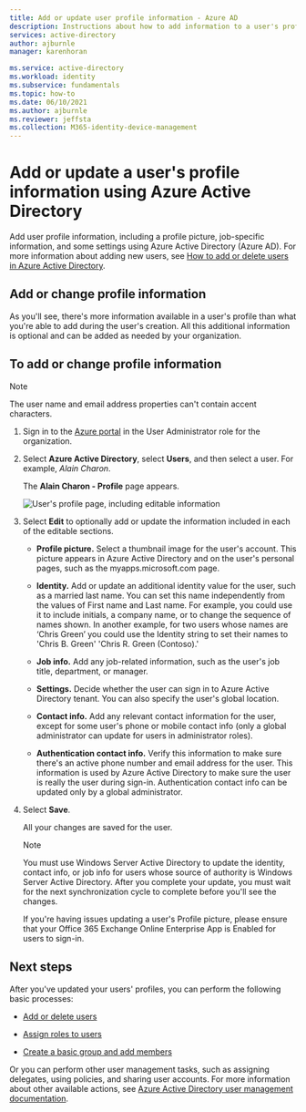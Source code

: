 ```yaml
---
title: Add or update user profile information - Azure AD
description: Instructions about how to add information to a user's profile in Azure Active Directory, including a picture and job details.
services: active-directory
author: ajburnle
manager: karenhoran

ms.service: active-directory
ms.workload: identity
ms.subservice: fundamentals
ms.topic: how-to
ms.date: 06/10/2021
ms.author: ajburnle
ms.reviewer: jeffsta
ms.collection: M365-identity-device-management
---
```


# Add or update a user's profile information using Azure Active Directory
Add user profile information, including a profile picture, job-specific information, and some settings using Azure Active Directory (Azure AD). For more information about adding new users, see [How to add or delete users in Azure Active Directory](add-users-azure-active-directory.md).

## Add or change profile information
As you'll see, there's more information available in a user's profile than what you're able to add during the user's creation. All this additional information is optional and can be added as needed by your organization.

## To add or change profile information

>[!Note]
>The user name and email address properties can't contain accent characters.

1. Sign in to the [Azure portal](https://portal.azure.com/) in the User Administrator role for the organization.

2. Select **Azure Active Directory**, select **Users**, and then select a user. For example, _Alain Charon_.

    The **Alain Charon - Profile** page appears.

    ![User's profile page, including editable information](media/active-directory-users-profile-azure-portal/user-profile-all-blade.png)

3. Select **Edit** to optionally add or update the information included in each of the editable sections.

    - **Profile picture.** Select a thumbnail image for the user's account. This picture appears in Azure Active Directory and on the user's personal pages, such as the myapps.microsoft.com page.

    - **Identity.** Add or update an additional identity value for the user, such as a married last name. You can set this name independently from the values of First name and Last name. For example, you could use it to include initials, a company name, or to change the sequence of names shown. In another example, for two users whose names are ‘Chris Green’ you could use the Identity string to set their names to 'Chris B. Green' 'Chris R. Green (Contoso).'

    - **Job info.** Add any job-related information, such as the user's job title, department, or manager.

    - **Settings.** Decide whether the user can sign in to Azure Active Directory tenant. You can also specify the user's global location.

    - **Contact info.** Add any relevant contact information for the user, except for some user's phone or mobile contact info (only a global administrator can update for users in administrator roles).

    - **Authentication contact info.** Verify this information to make sure there's an active phone number and email address for the user. This information is used by Azure Active Directory to make sure the user is really the user during sign-in. Authentication contact info can be updated only by a global administrator.

4. Select **Save**.

    All your changes are saved for the user.

    >[!Note]
    >You must use Windows Server Active Directory to update the identity, contact info, or job info for users whose source of authority is Windows Server Active Directory. After you complete your update, you must wait for the next synchronization cycle to complete before you'll see the changes.
    >
    > If you're having issues updating a user's Profile picture, please ensure that your Office 365 Exchange Online Enterprise App is Enabled for users to sign-in.

## Next steps
After you've updated your users' profiles, you can perform the following basic processes:

- [Add or delete users](add-users-azure-active-directory.md)

- [Assign roles to users](active-directory-users-assign-role-azure-portal.md)

- [Create a basic group and add members](active-directory-groups-create-azure-portal.md)

Or you can perform other user management tasks, such as assigning delegates, using policies, and sharing user accounts. For more information about other available actions, see [Azure Active Directory user management documentation](../enterprise-users/index.yml).
